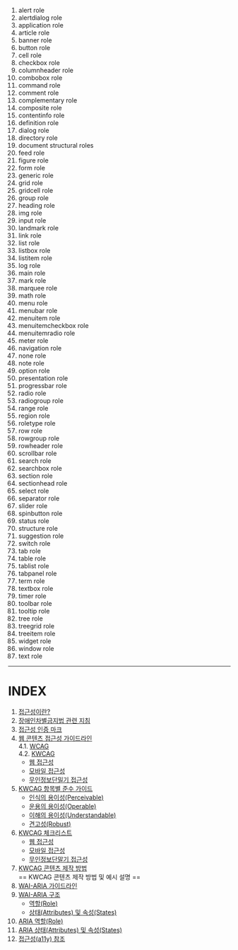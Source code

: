 
1. alert role
2. alertdialog role
3. application role
4. article role
5. banner role
6. button role
7. cell role
8. checkbox role
9. columnheader role
10. combobox role
11. command role
12. comment role
13. complementary role
14. composite role
15. contentinfo role
16. definition role
17. dialog role
18. directory role
19. document structural roles
20. feed role
21. figure role
22. form role
23. generic role
24. grid role
25. gridcell role
26. group role
27. heading role
28. img role
29. input role
30. landmark role
31. link role
32. list role
33. listbox role
34. listitem role
35. log role
36. main role
37. mark role
38. marquee role
39. math role
40. menu role
41. menubar role
42. menuitem role
43. menuitemcheckbox role
44. menuitemradio role
45. meter role
46. navigation role
47. none role
48. note role
49. option role
50. presentation role
51. progressbar role
52. radio role
53. radiogroup role
54. range role
55. region role
56. roletype role
57. row role
58. rowgroup role
59. rowheader role
60. scrollbar role
61. search role
62. searchbox role
63. section role
64. sectionhead role
65. select role
66. separator role
67. slider role
68. spinbutton role
69. status role
70. structure role
71. suggestion role
72. switch role
73. tab role
74. table role
75. tablist role
76. tabpanel role
77. term role
78. textbox role
79. timer role
80. toolbar role
81. tooltip role
82. tree role
83. treegrid role
84. treeitem role
85. widget role
86. window role
87. text role

---
# INDEX
1. [접근성이란?](01-a11yStart/start.md)  
2. [장애인차별금지법 관련 지침](02-a11yGuideline/guideline.md)  
3. [접근성 인증 마크](03-a11yMark/mark.md)  
4. [웹 콘텐츠 접근성 가이드라인](04-a11yCag/wcag.md)   
   4.1. [WCAG](04-a11yCag/wcag.md)   
   4.2. [KWCAG](04-a11yCag/kwcag.md)   
      - [웹 접근성](04-a11yCag/kwcag.md)   
      - [모바일 접근성](04-a11yCag/kwcagMobile.md)   
      - [무인정보단밀기 접근성](04-a11yCag/kwcagKiosk.md)   
5. [KWCAG 항목별 준수 가이드](05-a11yCagGuide/perceivable.md)   
   - [인식의 용이성(Perceivable)](05-a11yCagGuide/perceivable.md)   
   - [운용의 용이성(Operable)](05-a11yCagGuide/operable.md)   
   - [이해의 용이성(Understandable)](05-a11yCagGuide/understandable.md)   
   - [견고성(Robust)](05-a11yCagGuide/robust.md)   
6. [KWCAG 체크리스트](06-a11yCheck/web.md)   
   - [웹 접근성](06-a11yCheck/web.md)   
   - [모바일 접근성](06-a11yCheck/mobile.md)   
   - [무인정보단말기 접근성](06-a11yCheck/kiosk.md)   
7. [KWCAG 콘텐츠 제작 방법](07-a11yDevelop/develop.md)   
   == KWCAG 콘텐츠 제작 방법 및 예시 설명 ==   
8. [WAI-ARIA 가이드라인](08-a11yAriaGuide/ariaguide.md)   
9. [WAI-ARIA 구조](09-a11yAria/role.md)   
   - [역할(Role)](09-a11yAria/role.md)   
   - [상태(Attributes) 및 속성(States)](09-a11yAria/states.md)   
10. [ARIA 역할(Role)](10-a11yRole/01-alert.md)   
11. [ARIA 상태(Attributes) 및 속성(States)](11-a11yAria/01-activedescendant.md)   
12. [접근성(a11y) 참조](13-a11yBookmark/bookmark.md)   